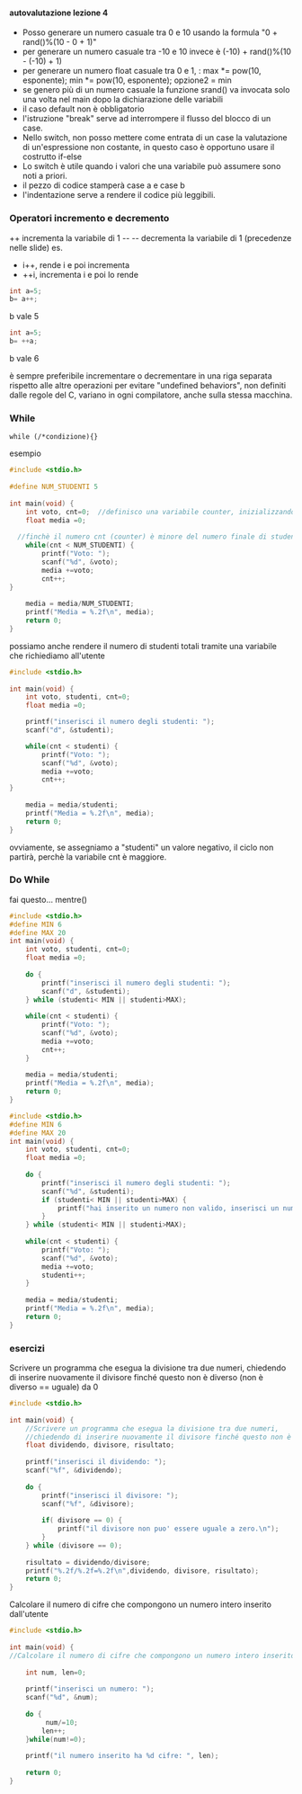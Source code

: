 #### autovalutazione lezione 4
- Posso generare un numero casuale tra 0 e 10 usando la formula "0 + rand()%(10 - 0 + 1)"
- per generare un numero casuale tra -10 e 10 invece è (-10) + rand()%(10 - (-10) + 1)
- per generare un numero float casuale tra 0 e 1, :
	max *= pow(10, esponente);
	min *= pow(10, esponente);
	opzione2 = min
- se genero più di un numero casuale la funzione srand() va invocata solo una volta nel main dopo la dichiarazione delle variabili
- il caso default non è obbligatorio
- l'istruzione "break" serve ad interrompere il flusso del blocco di un case.
- Nello switch, non posso mettere come entrata di un case la valutazione di un'espressione non costante, in questo caso è opportuno usare il costrutto if-else
- Lo switch è utile quando i valori che una variabile può assumere sono noti a priori.
- il pezzo di codice stamperà case a e case b
- l'indentazione serve a rendere il codice più leggibili.

### Operatori incremento e decremento
++ incrementa la variabile di 1
-- -- decrementa la variabile di 1
(precedenze nelle slide)
es.
- i++, rende i e poi incrementa
- ++i, incrementa i e poi lo rende

```C
int a=5;
b= a++;
```
b vale 5

```C
int a=5;
b= ++a;
```
b vale 6


è sempre preferibile incrementare o decrementare in una riga separata rispetto alle altre operazioni per evitare "undefined behaviors", non definiti dalle regole del C, variano in ogni compilatore, anche sulla stessa macchina.

### While
	while (/*condizione){}
esempio
```C
#include <stdio.h>  
  
#define NUM_STUDENTI 5  
  
int main(void) {  
    int voto, cnt=0;  //definisco una variabile counter, inizializzandola a zero(in questo caso)
    float media =0;  
    
  //finchè il numero cnt (counter) è minore del numero finale di studenti, ripete il ciclo, incrementando di 1 il contatore ogni volta.
    while(cnt < NUM_STUDENTI) {  
        printf("Voto: ");  
        scanf("%d", &voto);  
        media +=voto;  
        cnt++;  
}  
  
    media = media/NUM_STUDENTI;  
    printf("Media = %.2f\n", media);  
    return 0;  
}
```

possiamo anche rendere il numero di studenti totali tramite una variabile che richiediamo all'utente

```C
#include <stdio.h>    
  
int main(void) {  
    int voto, studenti, cnt=0; 
    float media =0;  

	printf("inserisci il numero degli studenti: ");
	scanf("d", &studenti);

    while(cnt < studenti) {  
        printf("Voto: ");  
        scanf("%d", &voto);  
        media +=voto;  
        cnt++;  
}  
  
    media = media/studenti;  
    printf("Media = %.2f\n", media);  
    return 0;  
}
```
ovviamente, se assegniamo a "studenti" un valore negativo, il ciclo non partirà, perchè la variabile cnt è maggiore.


### Do While
fai questo... mentre()

```C
#include <stdio.h>  
#define MIN 6  
#define MAX 20  
int main(void) {  
    int voto, studenti, cnt=0;  
    float media =0;  
  
    do {  
        printf("inserisci il numero degli studenti: ");  
        scanf("d", &studenti);  
    } while (studenti< MIN || studenti>MAX);  
  
    while(cnt < studenti) {  
        printf("Voto: ");  
        scanf("%d", &voto);  
        media +=voto;  
        cnt++;  
    }  
  
    media = media/studenti;  
    printf("Media = %.2f\n", media);  
    return 0;  
}
```

```C
#include <stdio.h>  
#define MIN 6  
#define MAX 20  
int main(void) {  
    int voto, studenti, cnt=0;  
    float media =0;  
  
    do {  
        printf("inserisci il numero degli studenti: ");  
        scanf("%d", &studenti);  
        if (studenti< MIN || studenti>MAX) {  
            printf("hai inserito un numero non valido, inserisci un numero compreso tra %d e %d \n", MIN, MAX);  
        }  
    } while (studenti< MIN || studenti>MAX);  
  
    while(cnt < studenti) {  
        printf("Voto: ");  
        scanf("%d", &voto);  
        media +=voto;  
        studenti++;  
    }  
  
    media = media/studenti;  
    printf("Media = %.2f\n", media);  
    return 0;  
}
```


### esercizi

Scrivere un programma che esegua la divisione tra due numeri, chiedendo di inserire nuovamente il divisore finché questo non è diverso (non è diverso == uguale) da 0
```C
#include <stdio.h>  
  
int main(void) {  
    //Scrivere un programma che esegua la divisione tra due numeri,  
    //chiedendo di inserire nuovamente il divisore finché questo non è diverso    //(non è diverso == uguale) da 0  
    float dividendo, divisore, risultato;  
  
    printf("inserisci il dividendo: ");  
    scanf("%f", &dividendo);  
  
    do {  
        printf("inserisci il divisore: ");  
        scanf("%f", &divisore);  
  
        if( divisore == 0) {  
            printf("il divisore non puo' essere uguale a zero.\n");  
        }  
    } while (divisore == 0);  
  
    risultato = dividendo/divisore;  
    printf("%.2f/%.2f=%.2f\n",dividendo, divisore, risultato);  
    return 0;  
}
```

Calcolare il numero di cifre che compongono un numero intero inserito dall'utente

```C
#include <stdio.h>  
  
int main(void) {  
//Calcolare il numero di cifre che compongono un numero intero inserito dall'utente  
  
    int num, len=0;  
  
    printf("inserisci un numero: ");  
    scanf("%d", &num);  
  
    do {  
         num/=10;  
        len++;  
    }while(num!=0);  
  
    printf("il numero inserito ha %d cifre: ", len);  
  
    return 0;  
}
```

